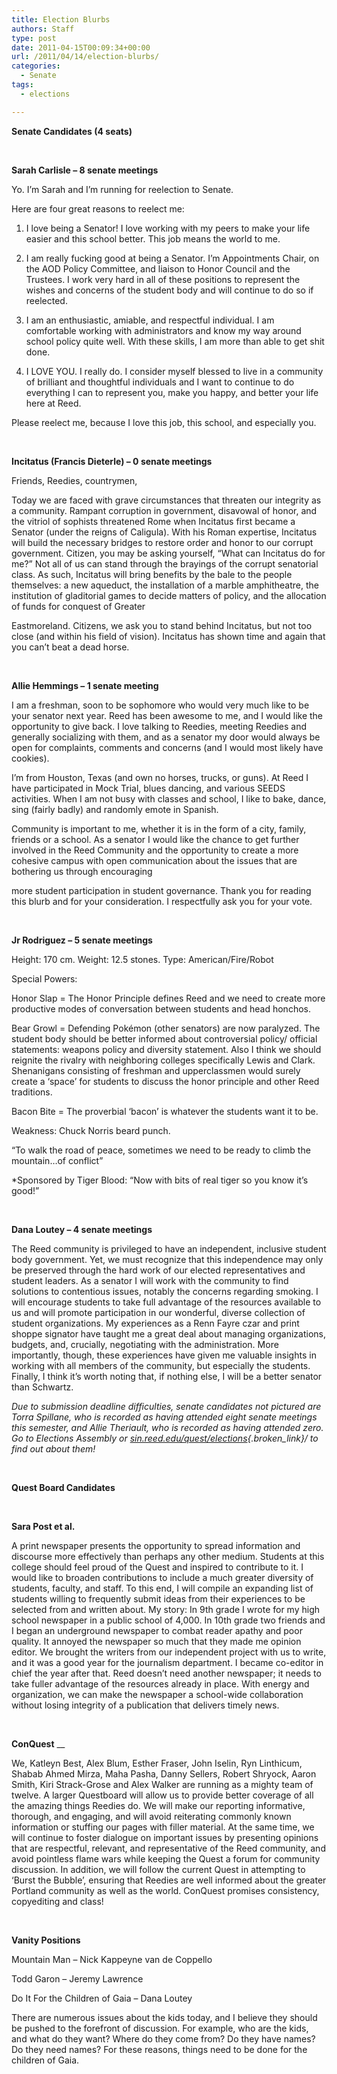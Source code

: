 ```yaml
---
title: Election Blurbs
authors: Staff
type: post
date: 2011-04-15T00:09:34+00:00
url: /2011/04/14/election-blurbs/
categories:
  - Senate
tags:
  - elections

---
```

**Senate Candidates (4 seats)**

&nbsp;

**Sarah Carlisle &#8211; 8 senate meetings**

Yo. I’m Sarah and I’m running for reelection to Senate.

Here are four great reasons to reelect me:

1. I love being a Senator! I love working with my peers to make your life easier and this school better. This job means the world to me.
  
2. I am really fucking good at being a Senator. I’m Appointments Chair, on the AOD Policy Committee, and liaison to Honor Council and the Trustees. I work very hard in all of these positions to represent the wishes and concerns of the student body and will continue to do so if reelected.
  
3. I am an enthusiastic, amiable, and respectful individual. I am comfortable working with administrators and know my way around school policy quite well. With these skills, I am more than able to get shit done.
  
4. I LOVE YOU. I really do. I consider myself blessed to live in a community of brilliant and thoughtful individuals and I want to continue to do everything I can to represent you, make you happy, and better your life here at Reed.

Please reelect me, because I love this job, this school, and especially you.

&nbsp;

**Incitatus (Francis Dieterle) &#8211; 0 senate meetings**

Friends, Reedies, countrymen,

Today we are faced with grave circumstances that threaten our integrity as a community. Rampant corruption in government, disavowal of honor, and the vitriol of sophists threatened Rome when Incitatus first became a Senator (under the reigns of Caligula). With his Roman expertise, Incitatus will build the necessary bridges to restore order and honor to our corrupt government. Citizen, you may be asking yourself, “What can Incitatus do for me?” Not all of us can stand through the brayings of the corrupt senatorial class. As such, Incitatus will bring benefits by the bale to the people themselves: a new aqueduct, the installation of a marble amphitheatre, the institution of gladitorial games to decide matters of policy, and the allocation of funds for conquest of Greater
  
Eastmoreland. Citizens, we ask you to stand behind Incitatus, but not too close (and within his field of vision). Incitatus has shown time and again that you can’t beat a dead horse.

&nbsp;

**Allie Hemmings &#8211; 1 senate meeting**

I am a freshman, soon to be sophomore who would very much like to be your senator next year. Reed has been awesome to me, and I would like the opportunity to give back. I love talking to Reedies, meeting Reedies and generally socializing with them, and as a senator my door would always be open for complaints, comments and concerns (and I would most likely have cookies).

I’m from Houston, Texas (and own no horses, trucks, or guns). At Reed I have participated in Mock Trial, blues dancing, and various SEEDS activities. When I am not busy with classes and school, I like to bake, dance, sing (fairly badly) and randomly emote in Spanish.

Community is important to me, whether it is in the form of a city, family, friends or a school. As a senator I would like the chance to get further involved in the Reed Community and the opportunity to create a more cohesive campus with open communication about the issues that are bothering us through encouraging
  
more student participation in student governance. Thank you for reading this blurb and for your consideration. I respectfully ask you for your vote.

&nbsp;

**Jr Rodriguez &#8211; 5 senate meetings**

Height: 170 cm. Weight: 12.5 stones. Type: American/Fire/Robot

Special Powers:

Honor Slap = The Honor Principle defines Reed and we need to create more productive modes of conversation between students and head honchos.

Bear Growl = Defending Pokémon (other senators) are now paralyzed. The student body should be better informed about controversial policy/ official statements: weapons policy and diversity statement. Also I think we should reignite the rivalry with neighboring colleges specifically Lewis and Clark. Shenanigans consisting of freshman and upperclassmen would surely create a ‘space’ for students to discuss the honor principle and other Reed traditions.

Bacon Bite = The proverbial ‘bacon’ is whatever the students want it to be.

Weakness: Chuck Norris beard punch.

“To walk the road of peace, sometimes we need to be ready to climb the mountain…of conflict”

*Sponsored by Tiger Blood: “Now with bits of real tiger so you know it’s good!”

&nbsp;

**Dana Loutey &#8211; 4 senate meetings**

The Reed community is privileged to have an independent, inclusive student body government. Yet, we must recognize that this independence may only be preserved through the hard work of our elected representatives and student leaders. As a senator I will work with the community to find solutions to contentious issues, notably the concerns regarding smoking. I will encourage students to take full advantage of the resources available to us and will promote participation in our wonderful, diverse collection of student organizations. My experiences as a Renn Fayre czar and print shoppe signator have taught me a great deal about managing organizations, budgets, and, crucially, negotiating with the administration. More importantly, though, these experiences have given me valuable insights in working with all members of the community, but especially the students. Finally, I think it’s worth noting that, if nothing else, I will be a better senator than Schwartz.

_Due to submission deadline difficulties, senate candidates not pictured are Torra Spillane, who is recorded as having attended eight senate meetings this semester, and Allie Theriault, who is recorded as having attended zero. Go to Elections Assembly or [sin.reed.edu/quest/elections][1]{.broken_link}/ to find out about them!_

&nbsp;

**Quest Board Candidates**

&nbsp;

**Sara Post et al.** 

A print newspaper presents the opportunity to spread information and discourse more effectively than perhaps any other medium. Students at this college should feel proud of the Quest and inspired to contribute to it. I would like to broaden contributions to include a much greater diversity of students, faculty, and staff. To this end, I will compile an expanding list of students willing to frequently submit ideas from their experiences to be selected from and written about. My story: In 9th grade I wrote for my high school newspaper in a public school of 4,000. In 10th grade two friends and I began an underground newspaper to combat reader apathy and poor quality. It annoyed the newspaper so much that they made me opinion editor. We brought the writers from our independent project with us to write, and it was a good year for the journalism department. I became co-editor in chief the year after that. Reed doesn’t need another newspaper; it needs to take fuller advantage of the resources already in place. With energy and organization, we can make the newspaper a school-wide collaboration without losing integrity of a publication that delivers timely news.

&nbsp;

**ConQuest** __

We, Katleyn Best, Alex Blum, Esther Fraser, John Iselin, Ryn Linthicum, Shabab Ahmed Mirza, Maha Pasha, Danny Sellers, Robert Shryock, Aaron Smith, Kiri Strack-Grose and Alex Walker are running as a mighty team of twelve. A larger Questboard will allow us to provide better coverage of all the amazing things Reedies do. We will make our reporting informative, thorough, and engaging, and will avoid reiterating commonly known information or stuffing our pages with filler material. At the same time, we will continue to foster dialogue on important issues by presenting opinions that are respectful, relevant, and representative of the Reed community, and avoid pointless flame wars while keeping the Quest a forum for community discussion. In addition, we will follow the current Quest in attempting to ‘Burst the Bubble’, ensuring that Reedies are well informed about the greater Portland community as well as the world. ConQuest promises consistency, copyediting and class!

&nbsp;

**Vanity Positions**

Mountain Man &#8211; Nick Kappeyne van de Coppello

Todd Garon &#8211; Jeremy Lawrence

Do It For the Children of Gaia &#8211; Dana Loutey

There are numerous issues about the kids today, and I believe they should be pushed to the forefront of discussion. For example, who are the kids, and what do they want? Where do they come from? Do they have names? Do they need names? For these reasons, things need to be done for the children of Gaia.

 [1]: http://sin.reed.edu/quest/elections